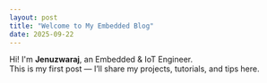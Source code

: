 ```yaml
---
layout: post
title: "Welcome to My Embedded Blog"
date: 2025-09-22
---
```


Hi! I'm **Jenuzwaraj**, an Embedded & IoT Engineer.  
This is my first post — I’ll share my projects, tutorials, and tips here.
